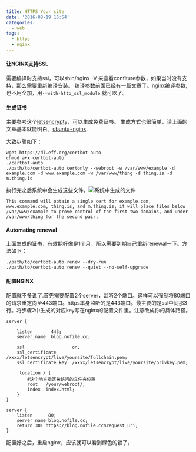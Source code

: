 ```yaml
---
title: HTTPS Your site
date: '2016-08-19 16:54'
categories:
  - web
tags:
  - https
  - nginx
---
```

#### 让NGINX支持SSL
需要编译时支持ssl，可以sbin/nginx -V 来查看confiture参数，如果当时没有支持，那么需要重新编译安装。 编译参数前面已经有一篇文章了。[nginx编译参数](https://blog.nofile.cc/posts/nginx/2016/08/17/note-ng.html),也不用全加，用`--with-http_ssl_module` 就可以了。

#### 生成证书
主要参考这个[letsencrypty](https://letsencrypt.org/getting-started/)，可以生成免费证书。 生成方式也很简单，读上面的文章基本就能明白。[ubuntu+nginx](https://certbot.eff.org/#ubuntutrusty-nginx).

大致步骤如下：

```
wget https://dl.eff.org/certbot-auto
chmod a+x certbot-auto
./certbot-auto
./path/to/certbot-auto certonly --webroot -w /var/www/example -d example.com -d www.example.com -w /var/www/thing -d thing.is -d m.thing.is
```
执行完之后系统中会生成这些文件。![系统中生成的文件](http://img.nofile.cc/cert.jpg)

	This command will obtain a single cert for example.com, www.example.com, thing.is, and m.thing.is; it will place files below /var/www/example to prove control of the first two domains, and under /var/www/thing for the second pair.




#### Automating renewal

上面生成的证书，有效期好像是1个月，所以需要到期自己重新renewal一下。方法如下：

```
./path/to/certbot-auto renew --dry-run
./path/to/certbot-auto renew --quiet --no-self-upgrade
```

#### 配置NGINX

配置就不多说了.首先需要配置2个server，监听2个端口。这样可以强制将80端口的请求重定向至443端口。https本身监听的是443端口。最主要的是ssl中间那3行。将步骤2中生成的对应key写在nginx的配置文件里。注意改成你的具体路径。

```
server {

    listen       443;
    server_name  blog.nofile.cc;

    ssl                  on;
    ssl_certificate      /xxxx/letsencrypt/live/yoursite/fullchain.pem;
    ssl_certificate_key  /xxxx/letsencrypt/live/yoursite/privkey.pem;
   
     location / {
        #这个地方指定被访问的文件夹位置
        root   /your/webroot/;
        index  index.html;
    }
}

server {
    listen      80;
    server_name blog.nofile.cc;
    return 301 https://blog.nofile.cc$request_uri;  
}
```

配置好之后，重启nginx，应该就可以看到绿色的锁了。
